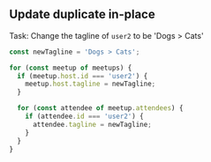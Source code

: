 ## Update duplicate in-place

Task: Change the tagline of `user2` to be 'Dogs > Cats'

```JavaScript
const newTagline = 'Dogs > Cats';

for (const meetup of meetups) {
  if (meetup.host.id === 'user2') {
    meetup.host.tagline = newTagline;
  }

  for (const attendee of meetup.attendees) {
    if (attendee.id === 'user2') {
      attendee.tagline = newTagline;
    }
  }
}
```
